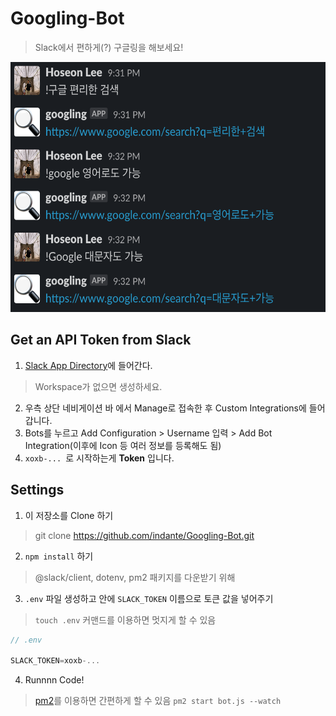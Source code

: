 # Googling-Bot
> Slack에서 편하게(?) 구글링을 해보세요!

<img src="example.png" width=750px; height=400px></img>

## Get an API Token from Slack

1. [Slack App Directory](https://slack.com/apps)에 들어간다.
> Workspace가 없으면 생성하세요.

2. 우측 상단 네비게이션 바 에서 Manage로 접속한 후 Custom Integrations에 들어갑니다.
3. Bots를 누르고 Add Configuration > Username 입력 > Add Bot Integration(이후에 Icon 등 여러 정보를 등록해도 됨)
4. `xoxb-... `로 시작하는게 <b>Token</b> 입니다.

## Settings

1. 이 저장소를 Clone 하기 
> git clone https://github.com/indante/Googling-Bot.git
2. `npm install` 하기
> @slack/client, dotenv, pm2 패키지를 다운받기 위해
3. `.env` 파일 생성하고 안에 `SLACK_TOKEN` 이름으로 토큰 값을 넣어주기
> `touch .env` 커맨드를 이용하면 멋지게 할 수 있음

```js
// .env

SLACK_TOKEN=xoxb-...
```

4. Runnnn Code!
> [pm2](https://pm2.keymetrics.io/docs/usage/quick-start/)를 이용하면 간편하게 할 수 있음 `pm2 start bot.js --watch`
